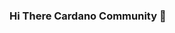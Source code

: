 ### Hi There Cardano Community 👋

<!--
**CardanoETF/CardanoETF** is a ✨ _special_ ✨ repository because its `README.md` (this file) appears on your GitHub profile.

Here are some ideas to get you started:

- 🔭 I’m currently working on our small DeFi Project
- 🏗️ Always open to collaborations
- 🤔 "We are Cardano, and if you'll permit us, we would like to change the world" C.H.
- 📫 Best way to reach us is through Twitter (@CardanoETF)

-->
